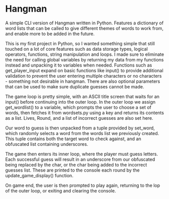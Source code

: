 # Hangman
A simple CLI version of Hangman written in Python. Features a dictionary of word lists that can be called to give different themes of words to work from,
and enable more to be added in the future.

This is my first project in Python, so I wanted something simple that still touched on a lot of core features such as data storage types, logical operators, functions, string manipulation and loops. I made sure to eliminate the need for calling global variables by returning my data from my functions instead and unpacking it to variables when needed. Functions such as get_player_input expand on basic functions like input() to provide additional validation to prevent the user entering multiple characters or no characters - something not desirable in hangman. There are also optional parameters that can be used to make sure duplicate guesses cannot be made.

The game loop is pretty simple, with an ASCII title screen that waits for an input() before continuing into the outer loop. In the outer loop we assign get_wordlist() to a variable, which prompts the user to choose a set of words, then fetches it from wordsets.py using a key and returns its contents as a list. Lives, Round, and a list of incorrect guesses are also set here.

Our word to guess is then unpacked from a tuple provided by set_word, which randomly selects a word from the words list we previously created. This tuple contains both the target word to check against, and an obfuscated list containing underscores.

The game then enters its inner loop, where the player must guess letters. Each successful guess will result in an underscore from our obfuscated being replaced by the char, or the char being added to the incorrect guesses list. These are printed to the console each round by the update_game_display() function.

On game end, the user is then prompted to play again, returning to the lop of the outer loop, or exiting and clearing the console.
